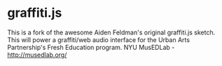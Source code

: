 # graffiti.js

This is a fork of the awesome Aiden Feldman's original graffiti.js sketch. This will power a graffiti/web audio interface for the Urban Arts Partnership's Fresh Education program.
NYU MusEDLab - http://musedlab.org/
